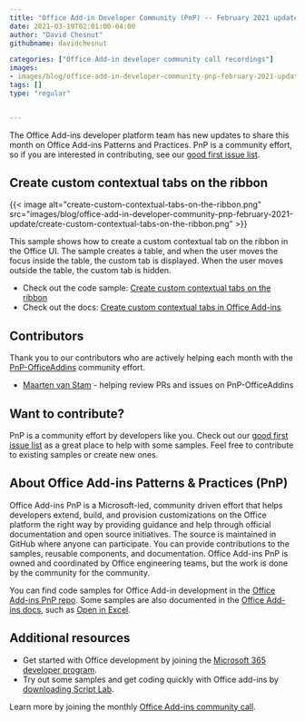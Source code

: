 ```yaml
---
title: "Office Add-in Developer Community (PnP) -- February 2021 update"
date: 2021-03-19T02:01:00-04:00
author: "David Chesnut"
githubname: davidchesnut

categories: ["Office Add-in developer community call recordings"]
images:
- images/blog/office-add-in-developer-community-pnp-february-2021-update/create-custom-contextual-tabs-on-the-ribbon.png
tags: []
type: "regular"


---
```

The Office Add-ins developer platform team has new updates to share this
month on Office Add-ins Patterns and Practices. PnP is a community
effort, so if you are interested in contributing, see our [good first
issue
list](https://github.com/OfficeDev/PnP-OfficeAddins/issues?q=is%3Aissue+is%3Aopen+label%3A%22good+first+issue%22).

## Create custom contextual tabs on the ribbon

{{< image alt="create-custom-contextual-tabs-on-the-ribbon.png" src="images/blog/office-add-in-developer-community-pnp-february-2021-update/create-custom-contextual-tabs-on-the-ribbon.png" >}}

This sample shows how to create a custom contextual tab on the ribbon in
the Office UI. The sample creates a table, and when the user moves the
focus inside the table, the custom tab is displayed. When the user moves
outside the table, the custom tab is hidden.

-   Check out the code sample: [Create custom contextual tabs on the
    ribbon](https://github.com/OfficeDev/PnP-OfficeAddins/tree/master/Samples/office-contextual-tabs)
-   Check out the docs: [Create custom contextual tabs in Office
    Add-ins](https://docs.microsoft.com/office/dev/add-ins/design/contextual-tabs)

## Contributors

Thank you to our contributors who are actively helping each month with
the [PnP-OfficeAddins](https://github.com/OfficeDev/PnP-OfficeAddins)
community effort.

-   [Maarten van
    Stam](https://mvp.microsoft.com/PublicProfile/33535) - helping
    review PRs and issues on PnP-OfficeAddins

## Want to contribute?

PnP is a community effort by developers like you. Check out our [good
first issue
list](https://github.com/OfficeDev/PnP-OfficeAddins/issues?q=is%3Aissue+is%3Aopen+label%3A%22good+first+issue%22)
as a great place to help with some samples. Feel free to contribute to
existing samples or create new ones.

## About Office Add-ins Patterns & Practices (PnP)

Office Add-ins PnP is a Microsoft-led, community driven effort that
helps developers extend, build, and provision customizations on the
Office platform the right way by providing guidance and help through
official documentation and open source initiatives. The source is
maintained in GitHub where anyone can participate. You can provide
contributions to the samples, reusable components, and documentation.
Office Add-ins PnP is owned and coordinated by Office engineering teams,
but the work is done by the community for the community.

You can find code samples for Office Add-in development in the [Office
Add-ins PnP repo](https://github.com/OfficeDev/PnP-OfficeAddins). Some
samples are also documented in the [Office Add-ins
docs](https://docs.microsoft.com/office/dev/add-ins/), such as [Open in
Excel](https://docs.microsoft.com/office/dev/add-ins/excel/pnp-open-in-excel).

## Additional resources

-   Get started with Office development by joining the [Microsoft 365
    developer
    program](https://developer.microsoft.com/office/dev-program).
-   Try out some samples and get coding quickly with Office add-ins by
    [downloading Script
    Lab](https://www.microsoft.com/garage/profiles/script-lab/).

Learn more by joining the monthly [Office Add-ins community
call](https://aka.ms/officeaddinscommunitycall).
